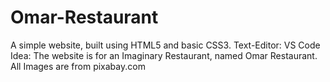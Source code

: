 # Omar-Restaurant
A simple website, built using HTML5 and basic CSS3.
Text-Editor: VS Code
Idea:
The website is for an Imaginary Restaurant, named Omar Restaurant.
All Images are from pixabay.com
